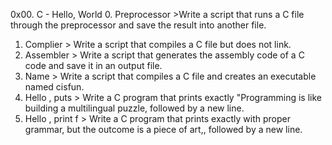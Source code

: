 0x00. C - Hello, World
0. Preprocessor >Write a script that runs a C file through the preprocessor and save the result into another file.
1. Complier > Write a script that compiles a C file but does not link.
2. Assembler > Write a script that generates the assembly code of a C code and save it in an output file.
3. Name >  Write a script that compiles a C file and creates an executable named cisfun.
4. Hello , puts  > Write a C program that prints exactly "Programming is like building a multilingual puzzle, followed by a new line.
5. Hello , print f  > Write a C program that prints exactly with proper grammar, but the outcome is a piece of art,, followed by a new line.
